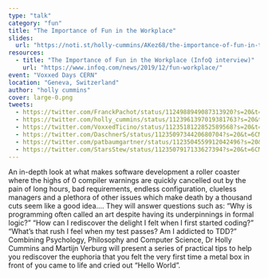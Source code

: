 ```yaml
---
type: "talk"
category: "fun"
title: "The Importance of Fun in the Workplace"
slides:
  url: "https://noti.st/holly-cummins/AKez68/the-importance-of-fun-in-the-workplace"
resources:
  - title: "The Importance of Fun in the Workplace (InfoQ interview)"
    url: "https://www.infoq.com/news/2019/12/fun-workplace/"
event: "Voxxed Days CERN"
location: "Geneva, Switzerland"
author: "holly cummins"
cover: large-0.png
tweets: 
  - https://twitter.com/FranckPachot/status/1124988949087313920?s=20&t=6CMy8Wj3e4vkrDaoL3WAaQ
  - https://twitter.com/holly_cummins/status/1123961397019381763?s=20&t=qng3kR4D2NPl_G3vfpUAHA
  - https://twitter.com/VoxxedTicino/status/1123518122852589568?s=20&t=qng3kR4D2NPl_G3vfpUAHA
  - https://twitter.com/DaschnerS/status/1123509734420680704?s=20&t=6CMy8Wj3e4vkrDaoL3WAaQ
  - https://twitter.com/patbaumgartner/status/1123504559912042496?s=20&t=6CMy8Wj3e4vkrDaoL3WAaQ
  - https://twitter.com/StarsStew/status/1123507917133627394?s=20&t=6CMy8Wj3e4vkrDaoL3WAaQ
---
```

An in-depth look at what makes software development a roller coaster where the highs of 0 compiler warnings are quickly cancelled out by the pain of long hours, bad requirements, endless configuration, clueless managers and a plethora of other issues which make death by a thousand cuts seem like a good idea…. They will answer questions such as: “Why is programming often called an art despite having its underpinnings in formal logic?” “How can I rediscover the delight I felt when I first started coding?” “What’s that rush I feel when my test passes? Am I addicted to TDD?” Combining Psychology, Philosophy and Computer Science, Dr Holly Cummins and Martijn Verburg will present a series of practical tips to help you rediscover the euphoria that you felt the very first time a metal box in front of you came to life and cried out “Hello World”.